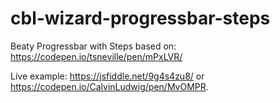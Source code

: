 # cbl-wizard-progressbar-steps
Beaty Progressbar with Steps based on: https://codepen.io/tsneville/pen/mPxLVR/

Live example: https://jsfiddle.net/9g4s4zu8/ or https://codepen.io/CalvinLudwig/pen/MvOMPR.
